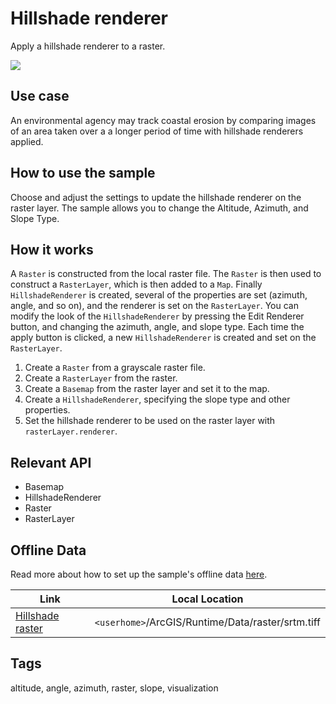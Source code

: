 # Hillshade renderer

Apply a hillshade renderer to a raster.

![](screenshot.png)

## Use case

An environmental agency may track coastal erosion by comparing images of an area taken over a a longer period of time with hillshade renderers applied.

## How to use the sample

Choose and adjust the settings to update the hillshade renderer on the raster layer. The sample allows you to change the Altitude, Azimuth, and Slope Type.

## How it works
A `Raster` is constructed from the local raster file. The `Raster` is then used to construct a `RasterLayer`, which is then added to a `Map`. Finally `HillshadeRenderer` is created, several of the properties are set (azimuth, angle, and so on), and the renderer is set on the `RasterLayer`. You can modify the look of the `HillshadeRenderer` by pressing the Edit Renderer button, and changing the azimuth, angle, and slope type. Each time the apply button is clicked, a new `HillshadeRenderer` is created and set on the `RasterLayer`.
1. Create a `Raster` from a grayscale raster file.
2. Create a `RasterLayer` from the raster.
3. Create a `Basemap` from the raster layer and set it to the map.
4. Create a `HillshadeRenderer`, specifying the slope type and other properties.
5. Set the hillshade renderer to be used on the raster layer with `rasterLayer.renderer`.


## Relevant API

* Basemap
* HillshadeRenderer
* Raster
* RasterLayer


## Offline Data
Read more about how to set up the sample's offline data [here](http://links.esri.com/ArcGISRuntimeQtSamples#use-offline-data-in-the-samples).

Link | Local Location
---------|-------|
|[Hillshade raster](https://www.arcgis.com/home/item.html?id=ae9739163a76437ea02482e1a807b806)| `<userhome>`/ArcGIS/Runtime/Data/raster/srtm.tiff |

## Tags

altitude, angle, azimuth, raster, slope, visualization
